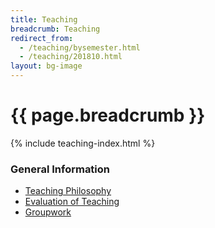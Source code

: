 ```yaml
---
title: Teaching
breadcrumb: Teaching
redirect_from:
  - /teaching/bysemester.html
  - /teaching/201810.html
layout: bg-image
---
```

# {{ page.breadcrumb }}

{% include teaching-index.html %}

### General Information

* [Teaching Philosophy](philosophy.html)
* [Evaluation of Teaching](evaluation.html)
* [Groupwork](groupwork.html)

